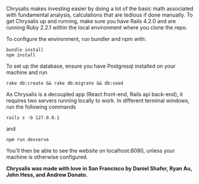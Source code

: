 Chrysalis makes investing easier by doing a lot of the basic math associated with fundamental analysis, calculations that are tedious if done manually. To get Chrysalis up and running, make sure you have Rails 4.2.0 and are running Ruby 2.2.1 within the local environment where you clone the repo.

To configure the environment, run bundler and npm with:
```
bundle install
npm install
```

To set up the database, ensure you have Postgresql installed on your machine and run
```
rake db:create && rake db:migrate && db:seed
```

As Chrysalis is a decoupled app (React front-end, Rails api back-end), it requires two servers running locally to work. In different terminal windows, run the following commands
```
rails s -b 127.0.0.1
```
and
```
npm run devserve
```

You'll then be able to see the website on localhost:8080, unless your machine is otherwise configured.


**Chrysalis was made with love in San Francisco by Daniel Shafer, Ryan Au, John Hess, and Andrew Donato.**